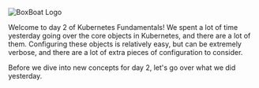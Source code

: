 ![BoxBoat Logo](/boxboat/courses/kubernetes-fundamentals-2/00-review/assets/boxboat.png)

Welcome to day 2 of Kubernetes Fundamentals! We spent a lot of time yesterday going over the core objects in Kubernetes, and there are a lot of them. Configuring these objects is relatively easy, but can be extremely verbose, and there are a lot of extra pieces of configuration to consider.

Before we dive into new concepts for day 2, let's go over what we did yesterday.
